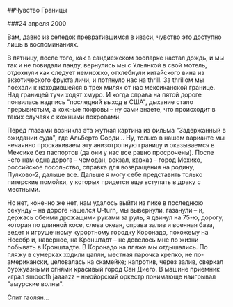 ##Чувство Границы

###24 апреля 2000

Вам, давно из селедок превратившимся в иваси, чувство это доступно лишь в воспоминаниях.

В пятницу, после того, как в сандиежском зоопарке настал дождь, и мы так и не повидали панду, вернулись мы с Ульянкой в свой мотель, отдохнули как следует немножко, отхлебнули китайского вина из экзотического фрукта личи, и потянуло нас на thrill. За thrillом мы поехали к находившейся в трех милях от нас мексиканской границе. Над границей тучи ходят хмуро. И когда справа на пятой дороге появилась надпись "последний выход в США", дыхание стало прерывистым, а кожные покровы – ну сами знаете, что происходит в таких случаях с кожными покровами.

Перед глазами возникла эта жуткая картина из фильма "Задержанный в ожидании суда", где Альберто Сорди... Ну, только в нашем варианте мы нечаянно проскакиваем эту анизотропную границу и оказываемся в Мексике без паспортов (да они у нас все равно просрочены). После чего нам одна дорога – чемодан, вокзал, кавказ – город Мехико, российское посольство, справка для возвращения на родину, Пулково-2, дальше все. Дальше я могу себе представить только питерские помойки, у которых придется еще вступать в драку с местными.

Но нет, конечно же нет, нам удалось выйти из пике в последнюю секунду – на дороге нашелся U-turn, мы вывернули, газанули – и, держась обеими дрожащими руками за руль, я двинул на 75-ю, дорогу, которая по длинной косе, слева океан, справа залив и военная база, ведет к игрушечному курортному городку Коронадо, похожему на Несебр и, наверное, на Кронштадт – не довелось мне по жизни побывать в Кронштадте. В Коронадо на пляже мы отдышались. По пляжу в сумерках ходили цапли, местная парочка крепко, не по-американски, целовалась на скамейке; напротив, через залив, сверкал буржуазными огнями красивый город Сан Диего. В машине приемник играл smoooth jaaaazz – ньюйорский оркестр понимающе наигрывал "амурские волны".

Спит гаолян...
